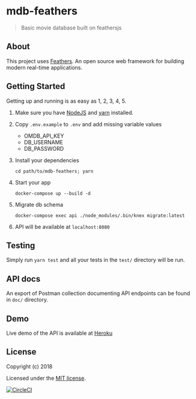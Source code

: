 # mdb-feathers

> Basic movie database built on feathersjs

## About

This project uses [Feathers](http://feathersjs.com). An open source web framework for building modern real-time applications.

## Getting Started

Getting up and running is as easy as 1, 2, 3, 4, 5.

1. Make sure you have [NodeJS](https://nodejs.org/) and [yarn](https://www.npmjs.com/) installed.
2. Copy `.env.example` to `.env` and add missing variable values
    - OMDB_API_KEY
    - DB_USERNAME
    - DB_PASSWORD
3. Install your dependencies

    ```
    cd path/to/mdb-feathers; yarn
    ```

4. Start your app

    ```
    docker-compose up --build -d
    ```
5. Migrate db schema
    ```
    docker-compose exec api ./node_modules/.bin/knex migrate:latest
    ```
5. API will be available at `localhost:8080`

## Testing

Simply run `yarn test` and all your tests in the `test/` directory will be run.

## API docs
An export of Postman collection documenting API endpoints can be found in `doc/` directory.

## Demo
Live demo of the API is available at [Heroku](https://mdb-feathers.herokuapp.com)

## License

Copyright (c) 2018

Licensed under the [MIT license](LICENSE).

[![CircleCI](https://circleci.com/gh/wlucjan/mdb-feathers/tree/develop.svg?style=svg)](https://circleci.com/gh/wlucjan/mdb-feathers/tree/develop)
